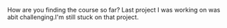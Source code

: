 How are you finding the course so far?
Last project I was working on was abit challenging.I'm still stuck on that project.
